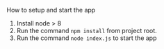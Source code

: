 How to setup and start the app

1. Install node > 8
2. Run the command `npm install` from project root.
3. Run the command `node index.js` to start the app